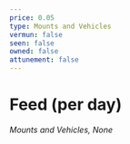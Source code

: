 ```yaml
---
price: 0.05
type: Mounts and Vehicles
vermun: false
seen: false
owned: false
attunement: false
---
```

# Feed (per day)

*Mounts and Vehicles, None*